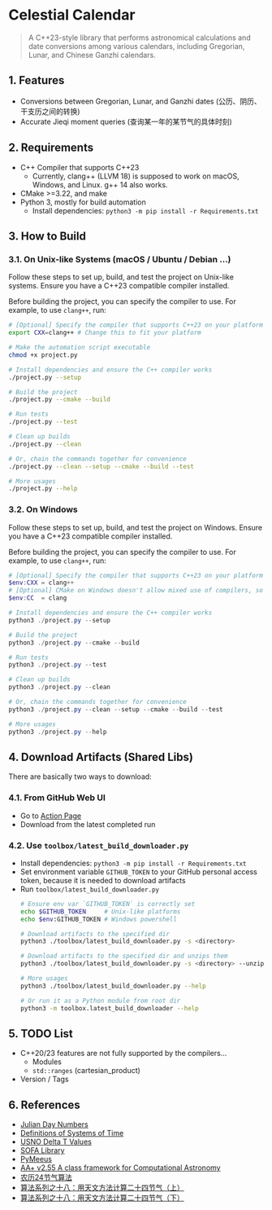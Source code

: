 # Celestial Calendar
> A C++23-style library that performs astronomical calculations and date conversions among various calendars, including Gregorian, Lunar, and Chinese Ganzhi calendars.


## 1. Features
* Conversions between Gregorian, Lunar, and Ganzhi dates (公历、阴历、干支历之间的转换)
* Accurate Jieqi moment queries (查询某一年的某节气的具体时刻)


## 2. Requirements
* C++ Compiler that supports C++23
  * Currently, clang++ (LLVM 18) is supposed to work on macOS, Windows, and Linux. g++ 14 also works.
* CMake >=3.22, and make
* Python 3, mostly for build automation
  * Install dependencies: `python3 -m pip install -r Requirements.txt`


## 3. How to Build

### 3.1. On Unix-like Systems (macOS / Ubuntu / Debian ...)

Follow these steps to set up, build, and test the project on Unix-like systems. Ensure you have a C++23 compatible compiler installed.

Before building the project, you can specify the compiler to use. For example, to use `clang++`, run:
```sh
# [Optional] Specify the compiler that supports C++23 on your platform
export CXX=clang++ # Change this to fit your platform

# Make the automation script executable
chmod +x project.py

# Install dependencies and ensure the C++ compiler works
./project.py --setup

# Build the project
./project.py --cmake --build

# Run tests
./project.py --test

# Clean up builds
./project.py --clean

# Or, chain the commands together for convenience
./project.py --clean --setup --cmake --build --test

# More usages
./project.py --help
```

### 3.2. On Windows
Follow these steps to set up, build, and test the project on Windows. Ensure you have a C++23 compatible compiler installed.

Before building the project, you can specify the compiler to use. For example, to use `clang++`, run:
```powershell
# [Optional] Specify the compiler that supports C++23 on your platform
$env:CXX = clang++
# [Optional] CMake on Windows doesn't allow mixed use of compilers, so specify the LLVM C compiler as well, otherwise it may cause problems
$env:CC  = clang   

# Install dependencies and ensure the C++ compiler works
python3 ./project.py --setup

# Build the project
python3 ./project.py --cmake --build

# Run tests
python3 ./project.py --test

# Clean up builds
python3 ./project.py --clean

# Or, chain the commands together for convenience
python3 ./project.py --clean --setup --cmake --build --test

# More usages
python3 ./project.py --help
```


## 4. Download Artifacts (Shared Libs)
There are basically two ways to download: 

### 4.1. From GitHub Web UI
  * Go to [Action Page](https://github.com/0xf3cd/celestial-calendar/actions/workflows/build_and_test.yml)
  * Download from the latest completed run
  
### 4.2. Use `toolbox/latest_build_downloader.py`
  * Install dependencies: `python3 -m pip install -r Requirements.txt`
  * Set environment variable `GITHUB_TOKEN` to your GitHub personal access token, because it is needed to download artifacts
  * Run `toolbox/latest_build_downloader.py`
    ```sh
    # Ensure env var `GITHUB_TOKEN` is correctly set
    echo $GITHUB_TOKEN     # Unix-like platforms
    echo $env:GITHUB_TOKEN # Windows powershell

    # Download artifacts to the specified dir
    python3 ./toolbox/latest_build_downloader.py -s <directory>

    # Download artifacts to the specified dir and unzips them
    python3 ./toolbox/latest_build_downloader.py -s <directory> --unzip

    # More usages
    python3 ./toolbox/latest_build_downloader.py --help

    # Or run it as a Python module from root dir
    python3 -m toolbox.latest_build_downloader --help
    ```


## 5. TODO List
* C++20/23 features are not fully supported by the compilers...
  * Modules
  * `std::ranges` (cartesian_product)
* Version / Tags


## 6. References
* [Julian Day Numbers](https://quasar.as.utexas.edu/BillInfo/JulianDatesG.html)
* [Definitions of Systems of Time](https://www.cnmoc.usff.navy.mil/Our-Commands/United-States-Naval-Observatory/Precise-Time-Department/The-USNO-Master-Clock/Definitions-of-Systems-of-Time/)
* [USNO Delta T Values](https://maia.usno.navy.mil/ser7/deltat.data)
* [SOFA Library](https://www.iausofa.org/2021_0512_C)
* [PyMeeus](https://github.com/architest/pymeeus)
* [AA+ v2.55 A class framework for Computational Astronomy](http://www.naughter.com/aa.html)
* [农历24节气算法](https://www.cnblogs.com/qintangtao/archive/2013/03/04/2942245.html)
* [算法系列之十八：用天文方法计算二十四节气（上）](https://github.com/leetcola/nong/wiki/算法系列之十八：用天文方法计算二十四节气（上）)
* [算法系列之十八：用天文方法计算二十四节气（下）](https://github.com/leetcola/nong/wiki/算法系列之十八：用天文方法计算二十四节气（下）)
